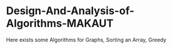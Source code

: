 # Design-And-Analysis-of-Algorithms-MAKAUT
Here exists some Algorithms for Graphs, Sorting an Array, Greedy 
